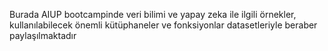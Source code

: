 Burada AIUP bootcampinde veri bilimi ve yapay zeka ile ilgili örnekler, kullanılabilecek önemli kütüphaneler ve fonksiyonlar datasetleriyle   beraber paylaşılmaktadır

